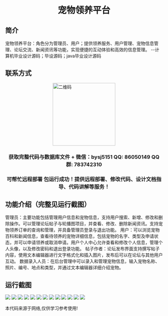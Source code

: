 <p><h1 align="center">宠物领养平台</h1></p>

## 简介
宠物领养平台：角色分为管理员、用户；提供领养服务、用户管理、宠物信息管理、论坛交流、新闻资讯等功能，实现便捷的互动体验和高效的信息管理。    --计算机毕业设计源码；毕设源码；java毕业设计源码


## 联系方式
<img src="https://bs-1329754181.cos.ap-shanghai.myqcloud.com/wx.jpg" alt="二维码" style="display: block; margin: 0 auto;" width="200px">
<p><h3 align="center">获取完整代码与数据库文件 + 微信：bysj5151 QQ: 86050149 QQ群: 783742310</h3></p>
<p><h3 align="center">可帮忙远程部署 包运行成功！提供远程部署、修改代码、设计文档指导、代码讲解等服务！</h3></p>

## 功能介绍（完整见运行截图）
管理员：主要功能包括管理用户信息和宠物信息，支持用户搜索、新增、修改和删除操作。可以管理论坛帖子与轮播图项目，并查看、修改、删除新闻资讯。支持宠物领养订单的查询和管理，并具备管理员登录与退出功能。 用户：可以浏览宠物百科和新闻信息，查看待领养的宠物详细信息，包括宠物的名字、类型及申请状态，并可以申请领养或取消申请。用户个人中心允许查看和修改个人信息，管理个人头像，以及修改密码和退出登录功能。 帖子作者：论坛发布界面支持撰写帖子内容，使用文本编辑器进行文字格式化和插入图片，发布后可以在论坛与其他用户互动。 数据录入人员：在后台管理中可以录入和管理宠物信息，输入宠物名称、照片、编号、地点和类型，并通过文本编辑器详细介绍宠物。


## 运行截图
![](https://bs-1329754181.cos.ap-shanghai.myqcloud.com/ssm/PetAdoptionPlatform1/img/001.jpg)
![](https://bs-1329754181.cos.ap-shanghai.myqcloud.com/ssm/PetAdoptionPlatform1/img/002.jpg)
![](https://bs-1329754181.cos.ap-shanghai.myqcloud.com/ssm/PetAdoptionPlatform1/img/003.jpg)
![](https://bs-1329754181.cos.ap-shanghai.myqcloud.com/ssm/PetAdoptionPlatform1/img/004.jpg)
![](https://bs-1329754181.cos.ap-shanghai.myqcloud.com/ssm/PetAdoptionPlatform1/img/005.jpg)
![](https://bs-1329754181.cos.ap-shanghai.myqcloud.com/ssm/PetAdoptionPlatform1/img/006.jpg)
![](https://bs-1329754181.cos.ap-shanghai.myqcloud.com/ssm/PetAdoptionPlatform1/img/007.jpg)
![](https://bs-1329754181.cos.ap-shanghai.myqcloud.com/ssm/PetAdoptionPlatform1/img/008.jpg)
![](https://bs-1329754181.cos.ap-shanghai.myqcloud.com/ssm/PetAdoptionPlatform1/img/009.jpg)
![](https://bs-1329754181.cos.ap-shanghai.myqcloud.com/ssm/PetAdoptionPlatform1/img/010.jpg)
![](https://bs-1329754181.cos.ap-shanghai.myqcloud.com/ssm/PetAdoptionPlatform1/img/011.jpg)
![](https://bs-1329754181.cos.ap-shanghai.myqcloud.com/ssm/PetAdoptionPlatform1/img/012.jpg)
![](https://bs-1329754181.cos.ap-shanghai.myqcloud.com/ssm/PetAdoptionPlatform1/img/013.jpg)

<p>本代码来源于网络,仅供学习参考使用!</p>
